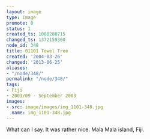 ```yaml
---
layout: image
type: image
promote: 0
status: 1
created_ts: 1080280715
changed_ts: 1372159360
node_id: 348
title: 01101 Towel Tree
created: '2004-03-26'
changed: '2013-06-25'
aliases:
- "/node/348/"
permalink: "/node/348/"
tags:
- Fiji
- 2003/09 - September 2003
images:
- src: image/images/img_1101-348.jpg
  name: img_1101-348.jpg
---
```

What can I say.  It was rather nice.  Mala Mala island, Fiji.
